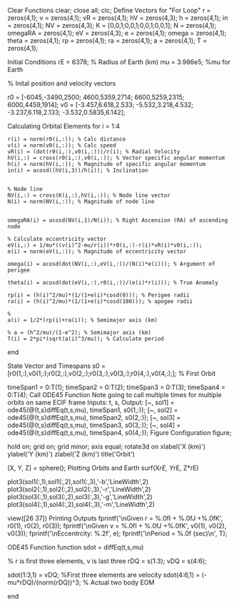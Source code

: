 Clear Functions
clear;
close all;
clc;
Define Vectors for "For Loop"
r = zeros(4,1);
v = zeros(4,1);
vR = zeros(4,1);
hV = zeros(4,3);
h = zeros(4,1);
in = zeros(4,1);
NV = zeros(4,3);
K = [0,0,1;0,0,1;0,0,1;0,0,1];
N = zeros(4,1);
omegaRA = zeros(4,1);
eV = zeros(4,3);
e = zeros(4,1);
omega = zeros(4,1);
theta = zeros(4,1);
rp = zeros(4,1);
ra = zeros(4,1);
a = zeros(4,1);
T = zeros(4,1);

Initial Conditions
rE = 6378; % Radius of Earth (km)
mu = 3.986e5; %mu for Earth

% Inital position and velocity vectors

r0 = [-6045,-3490,2500; 
    4600,5359,2714; 
    6600,5259,2315;
    6000,4459,1914];
v0 = [-3.457,6.618,2.533;
    -5.532,3.218,4.532;
    -3.237,6.118,2.133;
    -3.532,0.5835,6.142];

Calculating Orbital Elements
for i = 1:4
   
    
    r(i) = norm(r0(i,:)); % Calc distance
    v(i) = norm(v0(i,:)); % Calc speed
    vR(i) = (dot(r0(i,:),v0(i,:)))/r(i); % Radial Velocity
    hV(i,:) = cross(r0(i,:),v0(i,:)); % Vector specific angular momentum
    h(i) = norm(hV(i,:)); % Magnitude of specific angular momentum
    in(i) = acosd((hV(i,3))/h(i)); % Inclination
   
    
    % Node line
    NV(i,:) = cross(K(i,:),hV(i,:)); % Node line vector
    N(i) = norm(NV(i,:)); % Magnitude of node line
    
    
    omegaRA(i) = acosd(NV(i,1)/N(i)); % Right Ascension (RA) of ascending node
    
    % Calculate eccentricity vector
    eV(i,:) = 1/mu*((v(i)^2-mu/r(i))*r0(i,:)-r(i)*vR(i)*v0(i,:));
    e(i) = norm(eV(i,:)); % Magnitude of eccentricity vector
    
    omega(i) = acosd(dot(NV(i,:),eV(i,:))/(N(i)*e(i))); % Argument of perigee
    
    theta(i) = acosd(dot(eV(i,:),r0(i,:))/(e(i)*r(i))); % True Anomaly
    
    rp(i) = (h(i)^2/mu)*(1/(1+e(i)*cosd(0))); % Perigee radii
    ra(i) = (h(i)^2/mu)*(1/(1+e(i)*cosd(180))); % apogee radii
    
    % 
    a(i) = 1/2*(rp(i)+ra(i)); % Semimajor axis (km)
    
    % a = (h^2/mu)/(1-e^2); % Semimajor axis (km)
    T(i) = 2*pi*(sqrt(a(i)^3/mu)); % Calculate period
     
end


State Vector and Timespans
s0 = [r0(1,:),v0(1,:);r0(2,:),v0(2,:);r0(3,:),v0(3,:);r0(4,:),v0(4,:);]; % First Orbit

timeSpan1 = 0:T(1);
timeSpan2 = 0:T(2);
timeSpan3 = 0:T(3);
timeSpan4 = 0:T(4);
Call ODE45 Function
Note going to call multiple times for multiple orbits on same ECIF frame
Inputs: t, s, 
Output: 
[~, sol1] = ode45(@(t,s)diffEq(t,s,mu), timeSpan1, s0(1,:)); 
[~, sol2] = ode45(@(t,s)diffEq(t,s,mu), timeSpan2, s0(2,:)); 
[~, sol3] = ode45(@(t,s)diffEq(t,s,mu), timeSpan3, s0(3,:)); 
[~, sol4] = ode45(@(t,s)diffEq(t,s,mu), timeSpan4, s0(4,:)); 
Figure Configuration
figure;

hold on; grid on; grid minor; axis equal; rotate3d on
xlabel('X (km)')
ylabel('Y (km)')
zlabel('Z (km)')
title('Orbit')


[X, Y, Z] = sphere(); 
Plotting Orbits and Earth
surf(X*rE, Y*rE, Z*rE)

plot3(sol1(:,1),sol1(:,2),sol1(:,3),'-b','LineWidth',2) 
plot3(sol2(:,1),sol2(:,2),sol2(:,3),'-r','LineWidth',2) 
plot3(sol3(:,1),sol3(:,2),sol3(:,3),'-g','LineWidth',2) 
plot3(sol4(:,1),sol4(:,2),sol4(:,3),'-m','LineWidth',2) 

view([26 37])
Printing Outputs
fprintf('\nGiven r = %.0fI + %.0fJ +%.0fK', r0(1), r0(2), r0(3));
fprintf('\nGiven v = %.0fI + %.0fJ +%.0fK', v0(1), v0(2), v0(3));
fprintf('\nEccentrcity: %.2f', e);
fprintf('\nPeriod = %.0f (sec)\n', T);


ODE45 Function
function sdot = diffEq(t,s,mu)

% r is first three elements, v is last three
rDQ = s(1:3);
vDQ = s(4:6);

sdot(1:3,1) = vDQ; %First three elements are velocity
sdot(4:6,1) = (-mu*rDQ)/(norm(rDQ))^3; % Actual two body EOM


end
